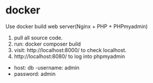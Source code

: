 # docker

Use docker build web server(Nginx + PHP + PHPmyadmin)

1) pull all source code.
2) run: docker composer build
3) visit: http://localhost:8000/ to check localhost.
4) http://localhost:8080/ to log into phpmyadmin
 - host: db
 -username: admin
 - password: admin